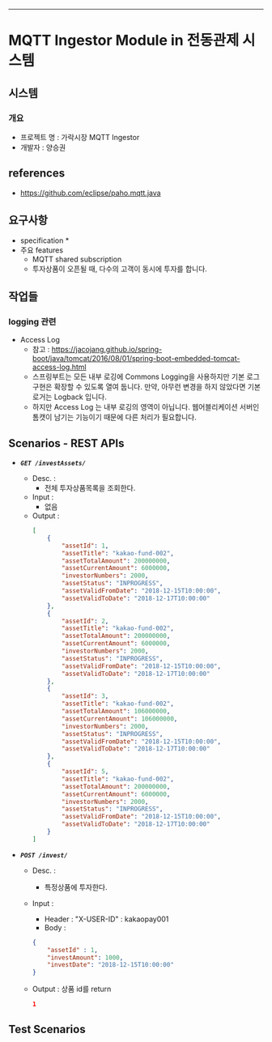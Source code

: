 ----

# MQTT Ingestor Module in 전동관제 시스템 

## 시스템 

### 개요 

* 프로젝트 명 : 가락시장 MQTT Ingestor
* 개발자 : 양승권

## references
* https://github.com/eclipse/paho.mqtt.java
## 요구사항
* specification
	* 
* 주요 features
	* MQTT shared subscription
	* 투자상품이 오픈될 때, 다수의 고객이 동시에 투자를 합니다. 

## 작업들

### logging 관련
* Access Log 
    * 참고 : https://jacojang.github.io/spring-boot/java/tomcat/2016/08/01/spring-boot-embedded-tomcat-access-log.html
	* 스프링부트는 모든 내부 로깅에 Commons Logging을 사용하지만 기본 로그 구현은 확장할 수 있도록 열여 둡니다. 만약, 아무런 변경을 하지 않았다면 기본 로거는 Logback 입니다.
    * 하지만 Access Log 는 내부 로깅의 영역이 아닙니다. 웹어블리케이션 서버인 톰캣이 남기는 기능이기 때문에 다른 처리가 필요합니다.


## Scenarios - REST APIs

* ***`GET /investAssets/`***
	* Desc. :
		* 전체 투자상품목록을 조회한다. 
	* Input : 
    	* 없음 
    * Output : 
    	````json
    	[
		    {
		        "assetId": 1,
		        "assetTitle": "kakao-fund-002",
		        "assetTotalAmount": 200000000,
		        "assetCurrentAmount": 6000000,
		        "investorNumbers": 2000,
		        "assetStatus": "INPROGRESS",
		        "assetValidFromDate": "2018-12-15T10:00:00",
		        "assetValidToDate": "2018-12-17T10:00:00"
		    },
		    {
		        "assetId": 2,
		        "assetTitle": "kakao-fund-002",
		        "assetTotalAmount": 200000000,
		        "assetCurrentAmount": 6000000,
		        "investorNumbers": 2000,
		        "assetStatus": "INPROGRESS",
		        "assetValidFromDate": "2018-12-15T10:00:00",
		        "assetValidToDate": "2018-12-17T10:00:00"
		    },
		    {
		        "assetId": 3,
		        "assetTitle": "kakao-fund-002",
		        "assetTotalAmount": 106000000,
		        "assetCurrentAmount": 106000000,
		        "investorNumbers": 2000,
		        "assetStatus": "INPROGRESS",
		        "assetValidFromDate": "2018-12-15T10:00:00",
		        "assetValidToDate": "2018-12-17T10:00:00"
		    },
		    {
		        "assetId": 5,
		        "assetTitle": "kakao-fund-002",
		        "assetTotalAmount": 200000000,
		        "assetCurrentAmount": 6000000,
		        "investorNumbers": 2000,
		        "assetStatus": "INPROGRESS",
		        "assetValidFromDate": "2018-12-15T10:00:00",
		        "assetValidToDate": "2018-12-17T10:00:00"
		    }
		]
		````
	
* ***`POST /invest/`***
	* Desc. :
		* 특정상품에 투자한다.
	* Input : 
		* Header : "X-USER-ID" : kakaopay001
		* Body :
    	````json
    	{
		    "assetId" : 1,
		    "investAmount": 1000,
		    "investDate": "2018-12-15T10:00:00"
		}
		````
		
    * Output : 상품 id를 return
    	````json
    	1
		````
		
		
## Test Scenarios

		



